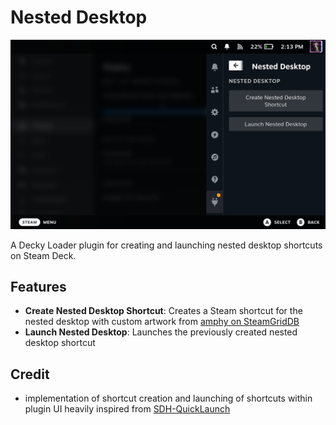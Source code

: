 # Nested Desktop

![plugin view](assets/image.png)

A Decky Loader plugin for creating and launching nested desktop shortcuts on Steam Deck.

## Features

- **Create Nested Desktop Shortcut**: Creates a Steam shortcut for the nested desktop with custom artwork from [amphy on SteamGridDB](https://www.steamgriddb.com/profile/76561198053639615)
- **Launch Nested Desktop**: Launches the previously created nested desktop shortcut

## Credit

- implementation of shortcut creation and launching of shortcuts within plugin UI heavily inspired from [SDH-QuickLaunch](https://github.com/Fisch03/SDH-QuickLaunch/tree/master/src)